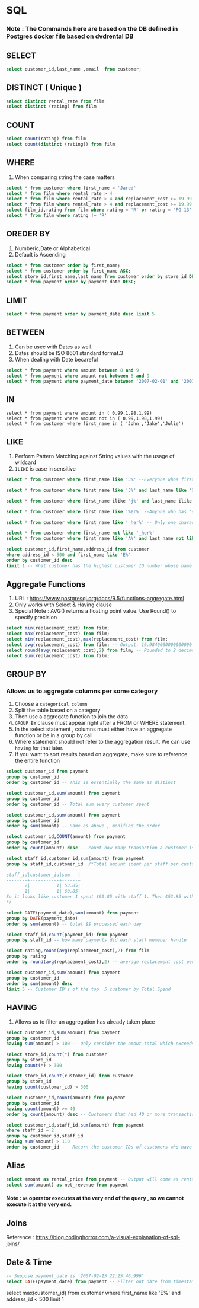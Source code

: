 # SQL 

### Note : The Commands here are based on the DB defined in Postgres docker file based on dvdrental DB

## SELECT
```sql
select customer_id,last_name ,email  from customer;
```

## DISTINCT ( Unique )
```sql
select distinct rental_rate from film
select distinct (rating) from film
```
## COUNT
```sql
select count(rating) from film
select count(distinct (rating)) from film  
```
## WHERE

1. When comparing string the case matters

```sql
select * from customer where first_name = 'Jared'
select * from film where rental_rate > 4
select * from film where rental_rate > 4 and replacement_cost >= 19.99
select * from film where rental_rate > 4 and replacement_cost >= 19.99 and rating = 'R'
select film_id,rating from film where rating = 'R' or rating = 'PG-13'
select * from film where rating != 'R'
```

## OREDER BY
1. Numberic,Date or Alphabetical
2. Default is Ascending
```sql
select * from customer order by first_name;
select * from customer order by first_name ASC;
select store_id,first_name,last_name from customer order by store_id DESC,first_name ASC;
select * from payment order by payment_date DESC;
```

## LIMIT
```sql 
select * from payment order by payment_date desc limit 5
```
## BETWEEN

1. Can be usec with Dates as well.
2. Dates should be ISO 8601 standard format.3
3. When dealing with Date becareful

```sql
select * from payment where amount between 8 and 9
select * from payment where amount not between 8 and 9
select * from payment where payment_date between '2007-02-01' and '2007-02-15' 
```

## IN
```
select * from payment where amount in ( 0.99,1.98,1.99)
select * from payment where amount not in ( 0.99,1.98,1.99)
select * from customer where first_name in ( 'John','Jake','Julie')
```

## LIKE
1. Perform Pattern Matching against String values with the usage of wildcard
2. `ILIKE` is case in sensitive 
```sql
select * from customer where first_name like 'J%' --Everyone whos first name starts with the letter J

select * from customer where first_name like 'J%' and last_name like 'S%' -- first name starts with the letter J and last name starts with capital S 

select * from customer where first_name ilike 'j%' and last_name ilike 's%' -- Disable Case Sensitivity.

select * from customer where first_name like '%er%' --Anyone who has 'er' somewhere in their first name. er at the start/end is valid as well. eg : Heather

select * from customer where first_name like '_her%' -- Only one character is allowed before 'er' keyword. eg : Catherine,Theresa..!

select * from customer where first_name not like '_her%'
select * from customer where first_name like 'A%' and last_name not like 'B%' order by last_name --first name starts with caps 'A' & last name doesn't start with caps 'B'

select customer_id,first_name,address_id from customer
where address_id < 500 and first_name like 'E%'
order by customer_id desc
limit 1 -- What customer has the highest customer ID number whose name starts with an 'E' and has an address ID lower than 500?
```

## Aggregate Functions
1. URL : https://www.postgresql.org/docs/9.5/functions-aggregate.html
2. Only works with Select & Having clause
3. Special Note :
AVG() returns a floating point value. Use Round() to specify precision
```sql
select min(replacement_cost) from film;
select max(replacement_cost) from film;
select min(replacement_cost),max(replacement_cost) from film;
select avg(replacement_cost) from film; -- Output: 19.9840000000000000
select round(avg(replacement_cost),2) from film; -- Rounded to 2 decimal places , output : 19.98
select sum(replacement_cost) from film;
```

## GROUP BY 
### Allows us to aggregate columns per some category
1. Choose a `categorical column`
2. Split the table based on a category
3. Then use a aggregate function to join the data
4. `GROUP BY` clause must appear right after a FROM or WHERE statement.
5. In the select statement , columns must either have an aggregate function or be in a group by call
6. Where statement should not refer to the aggregation result. We can use `having` for that later.
7. If you want to sort results based on aggregate, make sure to reference the entire function
```sql
select customer_id from payment
group by customer_id
order by customer_id -- This is essentially the same as distinct

select customer_id,sum(amount) from payment
group by customer_id
order by customer_id -- Total sum every customer spent

select customer_id,sum(amount) from payment
group by customer_id
order by sum(amount) -- Same as above , modified the order

select customer_id,COUNT(amount) from payment
group by customer_id
order by count(amount) desc -- count how many transaction a customer is having

select staff_id,customer_id,sum(amount) from payment
group by staff_id,customer_id  /*Total amount spent per staff per customer

staff_id|customer_id|sum   |
--------+-----------+------+
       2|          1| 53.85|
       1|          1| 60.85|
So it looks like customer 1 spent $60.85 with staff 1. Then $53.85 with staff 2
*/

select DATE(payment_date),sum(amount) from payment
group by DATE(payment_date)
order by sum(amount) -- total $$ processed each day

select staff_id,count(payment_id) from payment
group by staff_id -- how many payments did each staff memeber handle

select rating,round(avg(replacement_cost),2) from film
group by rating
order by round(avg(replacement_cost),2) -- average replacement cost per MPAA rating

select customer_id,sum(amount) from payment
group by customer_id
order by sum(amount) desc
limit 5 -- Customer ID's of the top  5 customer by Total Spend
```
## HAVING 
1. Allows us to filter an aggregation has already taken place
```sql
select customer_id,sum(amount) from payment
group by customer_id
having sum(amount) > 100 -- Only consider the amout total which exceeds 100

select store_id,count(*) from customer
group by store_id
having count(*) > 300

select store_id,count(customer_id) from customer
group by store_id
having count(customer_id) > 300

select customer_id,count(amount) from payment
group by customer_id
having count(amount) >= 40
order by count(amount) desc -- Customers that had 40 or more transaction payments.

select customer_id,staff_id,sum(amount) from payment
where staff_id = 2
group by customer_id,staff_id
having sum(amount) > 110
order by customer_id --  Return the customer IDs of customers who have spent at least $110 with the staff member who has an ID of 2.
```

## Alias
```sql
select amount as rental_price from payment -- Output will come as rental_price
select sum(amount) as net_revenue from payment 
```

#### Note : `as` operator executes at the very end of the query , so we cannot execute it at the very end.

## Joins

Reference : https://blog.codinghorror.com/a-visual-explanation-of-sql-joins/

## Date & Time
```sql
-- Suppose payment_date is '2007-02-15 22:25:46.996'
select DATE(payment_date) from payment -- Filter out date from timestamp. Output - 2007-02-15
```

select max(customer_id) from customer 
where first_name like 'E%' and address_id < 500
limit 1
